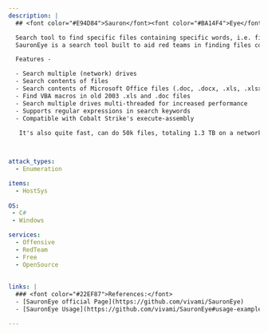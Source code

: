 ```yaml
---
description: |
  ## <font color="#E94D84">Sauron</font><font color="#BA14F4">Eye</font>

  Search tool to find specific files containing specific words, i.e. files containing passwords..
  SauronEye is a search tool built to aid red teams in finding files containing specific keywords.

  Features -

  - Search multiple (network) drives
  - Search contents of files
  - Search contents of Microsoft Office files (.doc, .docx, .xls, .xlsx)
  - Find VBA macros in old 2003 .xls and .doc files
  - Search multiple drives multi-threaded for increased performance
  - Supports regular expressions in search keywords
  - Compatible with Cobalt Strike's execute-assembly
   
   It's also quite fast, can do 50k files, totaling 1.3 TB on a network drive in under a minute (with - realistic file filters). Searches a C:\ (on a cheap SATA SSD) in about 15 seconds.



attack_types:
  - Enumeration

items:
  - HostSys
  
OS:
 - C#
 - Windows

services:
  - Offensive
  - RedTeam
  - Free
  - OpenSource
  
  
links: |
  ### <font color="#22EF87">References:</font>
  - [SauronEye official Page](https://github.com/vivami/SauronEye)
  - [SauronEye Usage](https://github.com/vivami/SauronEye#usage-examples)

---
```




